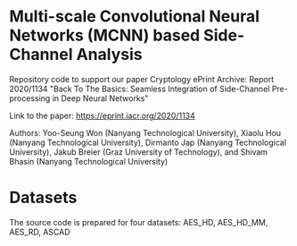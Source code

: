 # Multi-scale Convolutional Neural Networks (MCNN) based Side-Channel Analysis
Repository code to support our paper Cryptology ePrint Archive: Report 2020/1134 "Back To The Basics: Seamless Integration of Side-Channel Pre-processing in Deep Neural Networks"

Link to the paper: https://eprint.iacr.org/2020/1134

Authors: Yoo-Seung Won (Nanyang Technological University), Xiaolu Hou (Nanyang Technological University), Dirmanto Jap (Nanyang Technological University), Jakub Breier (Graz University of Technology), and Shivam Bhasin (Nanyang Technological University)

# Datasets
The source code is prepared for four datasets: AES_HD, AES_HD_MM, AES_RD, ASCAD
